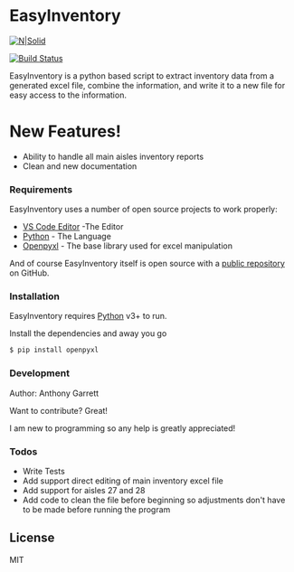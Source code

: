 # EasyInventory

[![N|Solid](https://miro.medium.com/max/601/1*PPIp7twJJUknfohZqtL8pQ.png)](https://www.python.org)

[![Build Status](https://travis-ci.org/joemccann/dillinger.svg?branch=master)](https://travis-ci.org/joemccann/dillinger)

EasyInventory is a python based script to extract inventory data from a generated excel file, combine the information, and write it to a new file for easy access to the information.

# New Features!

  - Ability to handle all main aisles inventory reports
  - Clean and new documentation

### Requirements

EasyInventory uses a number of open source projects to work properly:

* [VS Code Editor](https://code.visualstudio.com/) -The Editor
* [Python](https:/www.python.org/) - The Language
* [Openpyxl](https://openpyxl.readthedocs.io/en/stable/) - The base library used for excel manipulation


And of course EasyInventory itself is open source with a [public repository](https://github.com/AnthonyTGarrett/easy_inventory)
 on GitHub.

### Installation

EasyInventory requires [Python](https://python.org/) v3+ to run.

Install the dependencies and away you go

```sh
$ pip install openpyxl
```

### Development

Author: Anthony Garrett

Want to contribute? Great!

I am new to programming so any help is greatly appreciated!


### Todos

 - Write Tests
 - Add support direct editing of main inventory excel file
 - Add support for aisles 27 and 28
 - Add code to clean the file before beginning so adjustments don't have to be made before running the program

License
----

MIT
